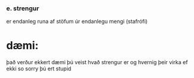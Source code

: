 ### e. strengur 
er endanleg runa af stöfum úr endanlegu mengi (stafrófi)

# dæmi:
það verður ekkert dæmi þú veist hvað strengur er og hvernig þeir virka ef ekki so sorry þú ert stupid
